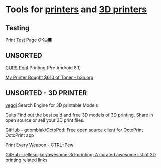 
# Tools for [printers](https://trendless.tech/printer) and [3D printers](https://trendless.tech/3d-printer)

## Testing

[Print Test Page OK⊞■](https://softwareok.com/?seite=Microsoft%2FPrint.Test.Page.OK)

## UNSORTED

[CUPS Print](https://f-droid.org/packages/io.github.benoitduffez.cupsprint)
Printing (Pre Android 8.1)

[My Printer Bought $610 of Toner - b3n.org](https://b3n.org/my-printer-bought-610-of-toner/)

## UNSORTED - 3D PRINTER

[yeggi](https://www.yeggi.com/)
Search Engine for 3D printable Models

[Cults](https://cults3d.com/en)
Find out the best paid and free 3D models of 3D printing. Share in open source or sell your 3D print files.

[GitHub - gdombiak/OctoPod: Free open source client for OctoPrint](https://github.com/gdombiak/OctoPod)
OctoPrint app

[Print Every Weapon - CTRL+Pew](https://ctrlpew.com/)

[GitHub - jellespijker/awesome-3d-printing: A curated awesome list of 3D printing related links](https://github.com/jellespijker/awesome-3d-printing)
